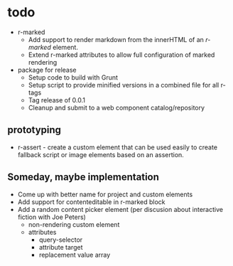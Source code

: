 
# todo

+ r-marked
    - Add support to render markdown from the innerHTML of an _r-marked_ element.
    - Extend r-marked attributes to allow full configuration of marked rendering
+ package for release
    - Setup code to build with Grunt
    - Setup script to provide minified versions in a combined file for all r-tags
    - Tag release of 0.0.1
    - Cleanup and submit to a web component catalog/repository

## prototyping

+ r-assert - create a custom element that can be used easily to create fallback script or image elements based on an assertion.

## Someday, maybe implementation

+ Come up with better name for project and custom elements
+ Add support for contenteditable in r-marked block
+ Add a random content picker element (per discusion about interactive fiction with Joe Peters)
    - non-rendering custom element
    - attributes
        + query-selector
        + attribute target
        + replacement value array

